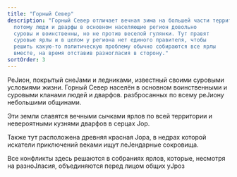 ```yaml
---
title: "Горный Север"
description: "Горный Север отличает вечная зима на большей части территории,
  потому люди и дварфы в основном населяющие регион довольно
  суровы и воинственны, но не против веселой гулянки. Тут правят
  суровые ярлы и в целом у региона нет единого правителя, чтобы
  решить какую-то политическую проблему обычно собираются все ярлы
  вместе, на время отставив разногласия в сторону."
sortOrder: 3
---
```


РеJион, покрытый снеJами и
ледниками, известный своими
суровыми условиями жизни.
Горный Север населён в основном
воинственными и суровыми
кланами людей и дварфов.
разбросанных по всему реJиону
небольшими общинами.

Эти земли славятся вечными
сычками ярлов по всей
территории и невероятными
кузнями дварфов в серцах Jор.

Также тут расположена древняя
красная Jора, в недрах которой
искатели приключений веками
ищут леJендарные сокровища.

Все конфликты здесь решаются в
собраниях ярлов, которые,
несмотря на разноJласия,
объединяются перед лицом
общих уJроз
